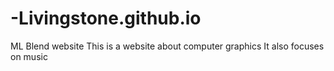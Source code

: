 # -Livingstone.github.io
ML Blend website
This is a website about computer graphics
It also focuses on music 

